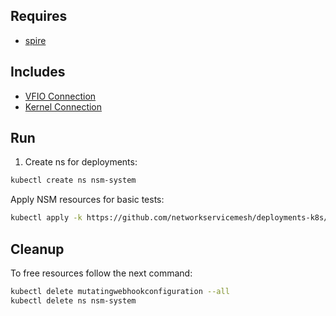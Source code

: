 ## Requires

- [spire](../spire)

## Includes

- [VFIO Connection](../use-cases/Vfio2Noop)
- [Kernel Connection](../use-cases/SriovKernel2Noop)

## Run

1. Create ns for deployments:
```bash
kubectl create ns nsm-system
```

Apply NSM resources for basic tests:
```bash
kubectl apply -k https://github.com/networkservicemesh/deployments-k8s/examples/sriov?ref=154d38d6b080bcf45d1da3bbce199956b4748ad6
```

## Cleanup

To free resources follow the next command:
```bash
kubectl delete mutatingwebhookconfiguration --all
kubectl delete ns nsm-system
```
